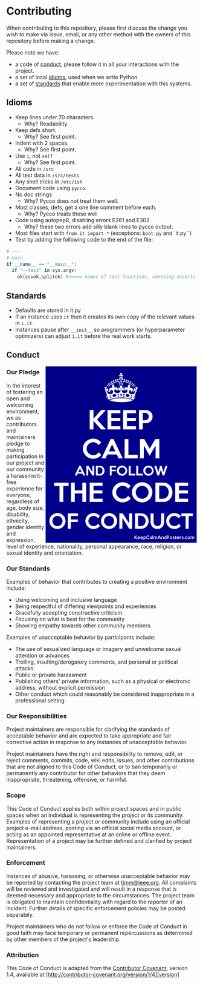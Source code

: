 # Contributing

When contributing to this repository, please first discuss the change you wish to make via issue,
email, or any other method with the owners of this repository before making a change. 

Please note we have:

- a code of [conduct](#conduct), please follow it in all your interactions with the project.
- a set of local [idioms](#idioms), used when we write Python
- a set of [standards](#standards) that enable more experimentation with this systems.

## Idioms

- Keep lines under 70 characters.
  - Why? Readability.
- Keep defs short.
  - Why? See first point.
- Indent with 2 spaces.
  - Why? See first point.
- Use `i`, not `self` 
  - Why? See first point.
- All code in `/src`
- All test data in `/src/tests`
- Any shell tricks in `/etc/ish`
- Document code using `pycco`.
- No doc strings 
  - Why? Pycco does not treat them well.
- Most classes, defs, get a one line comment before each.
  - Why? Pycco treats these well
- Code using autopep8, disabling errors E261 and E302 
  - Why? these two errors add silly blank lines to pycco output.
- Most files start with `from it import *` (exceptions: `boot.py` and `it.py``)
- Test by adding the following code  to the end of the file:

```python
# ---
# main
if __name__ == "__main__":
  if "--test" in sys.argv:
    ok(csvok,splitok) #<==== names of test functions, containg asserts
```

## Standards

- Defaults are stored in it.py
- If an instance uses `it` then it creates its own copy of the relevant values in
  `i.it`.
- Instances pause after `__init__` so programmers (or hyperparameter
  optimizers) can adjust `i.it` before the real work starts.

## Conduct

<img src="https://github.com/timm/bnbad2/raw/main/etc/img/conduct.png"
     align=right width=400>

### Our Pledge

In the interest of fostering an open and welcoming environment, we as
contributors and maintainers pledge to making participation in our project and
our community a harassment-free experience for everyone, regardless of age, body
size, disability, ethnicity, gender identity and expression, level of experience,
nationality, personal appearance, race, religion, or sexual identity and
orientation.

### Our Standards

Examples of behavior that contributes to creating a positive environment
include:

* Using welcoming and inclusive language
* Being respectful of differing viewpoints and experiences
* Gracefully accepting constructive criticism
* Focusing on what is best for the community
* Showing empathy towards other community members

Examples of unacceptable behavior by participants include:

* The use of sexualized language or imagery and unwelcome sexual attention or
advances
* Trolling, insulting/derogatory comments, and personal or political attacks
* Public or private harassment
* Publishing others' private information, such as a physical or electronic
  address, without explicit permission
* Other conduct which could reasonably be considered inappropriate in a
  professional setting

### Our Responsibilities

Project maintainers are responsible for clarifying the standards of acceptable
behavior and are expected to take appropriate and fair corrective action in
response to any instances of unacceptable behavior.

Project maintainers have the right and responsibility to remove, edit, or
reject comments, commits, code, wiki edits, issues, and other contributions
that are not aligned to this Code of Conduct, or to ban temporarily or
permanently any contributor for other behaviors that they deem inappropriate,
threatening, offensive, or harmful.

### Scope

This Code of Conduct applies both within project spaces and in public spaces
when an individual is representing the project or its community. Examples of
representing a project or community include using an official project e-mail
address, posting via an official social media account, or acting as an appointed
representative at an online or offline event. Representation of a project may be
further defined and clarified by project maintainers.

### Enforcement

Instances of abusive, harassing, or otherwise unacceptable behavior may be
reported by contacting the project team at timm@ieee.org. All
complaints will be reviewed and investigated and will result in a response that
is deemed necessary and appropriate to the circumstances. The project team is
obligated to maintain confidentiality with regard to the reporter of an incident.
Further details of specific enforcement policies may be posted separately.

Project maintainers who do not follow or enforce the Code of Conduct in good
faith may face temporary or permanent repercussions as determined by other
members of the project's leadership.

### Attribution

This Code of Conduct is adapted from the [Contributor Covenant][homepage], version 1.4,
available at [http://contributor-covenant.org/version/1/4][version]

[homepage]: http://contributor-covenant.org
[version]: http://contributor-covenant.org/version/1/4/
